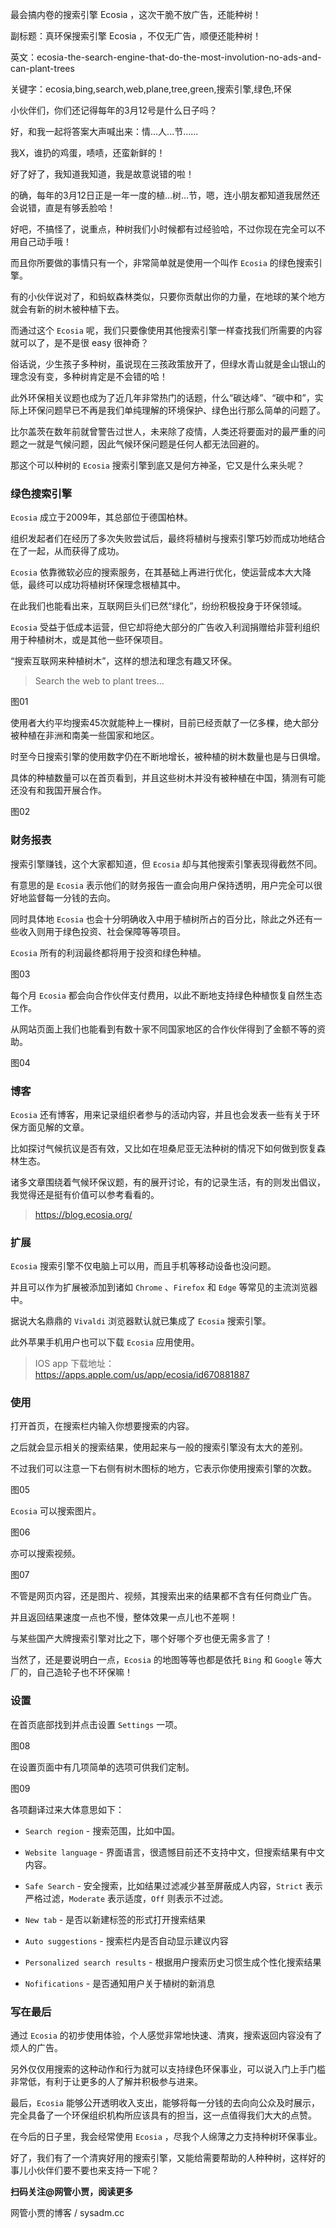 最会搞内卷的搜索引擎 Ecosia ，这次干脆不放广告，还能种树！

副标题：真环保搜索引擎 Ecosia ，不仅无广告，顺便还能种树！

英文：ecosia-the-search-engine-that-do-the-most-involution-no-ads-and-can-plant-trees

关键字：ecosia,bing,search,web,plane,tree,green,搜索引擎,绿色,环保



小伙伴们，你们还记得每年的3月12号是什么日子吗？

好，和我一起将答案大声喊出来：情...人...节......

我X，谁扔的鸡蛋，啧啧，还蛮新鲜的！

好了好了，我知道我知道，我是故意说错的啦！

的确，每年的3月12日正是一年一度的植...树...节，嗯，连小朋友都知道我居然还会说错，直是有够丢脸哈！



好吧，不搞怪了，说重点，种树我们小时候都有过经验哈，不过你现在完全可以不用自己动手哦！

而且你所要做的事情只有一个，非常简单就是使用一个叫作 `Ecosia` 的绿色搜索引擎。

有的小伙伴说对了，和蚂蚁森林类似，只要你贡献出你的力量，在地球的某个地方就会有新的树木被种植下去。

而通过这个 `Ecosia` 呢，我们只要像使用其他搜索引擎一样查找我们所需要的内容就可以了，是不是很 easy 很神奇？



俗话说，少生孩子多种树，虽说现在三孩政策放开了，但绿水青山就是金山银山的理念没有变，多种树肯定是不会错的哈！

此外环保相关议题也成为了近几年非常热门的话题，什么“碳达峰”、“碳中和”，实际上环保问题早已不再是我们单纯理解的环境保护、绿色出行那么简单的问题了。

比尔盖茨在数年前就曾警告过世人，未来除了疫情，人类还将要面对的最严重的问题之一就是气候问题，因此气候环保问题是任何人都无法回避的。

那这个可以种树的 `Ecosia` 搜索引擎到底又是何方神圣，它又是什么来头呢？



### 绿色搜索引擎

`Ecosia` 成立于2009年，其总部位于德国柏林。

组织发起者们在经历了多次失败尝试后，最终将植树与搜索引擎巧妙而成功地结合在了一起，从而获得了成功。

`Ecosia` 依靠微软必应的搜索服务，在其基础上再进行优化，使运营成本大大降低，最终可以成功将植树环保理念根植其中。

在此我们也能看出来，互联网巨头们已然“绿化”，纷纷积极投身于环保领域。

`Ecosia` 受益于低成本运营，但它却将绝大部分的广告收入利润捐赠给非营利组织用于种植树木，或是其他一些环保项目。

“搜索互联网来种植树木”，这样的想法和理念有趣又环保。

> Search the web to plant trees...

图01



使用者大约平均搜索45次就能种上一棵树，目前已经贡献了一亿多棵，绝大部分被种植在非洲和南美一些国家和地区。

时至今日搜索引擎的使用数字仍在不断地增长，被种植的树木数量也是与日俱增。

具体的种植数量可以在首页看到，并且这些树木并没有被种植在中国，猜测有可能还没有和我国开展合作。

图02



### 财务报表

搜索引擎赚钱，这个大家都知道，但 `Ecosia` 却与其他搜索引擎表现得截然不同。

有意思的是 `Ecosia` 表示他们的财务报告一直会向用户保持透明，用户完全可以很好地监督每一分钱的去向。

同时具体地 `Ecosia` 也会十分明确收入中用于植树所占的百分比，除此之外还有一些收入则用于绿色投资、社会保障等等项目。

`Ecosia` 所有的利润最终都将用于投资和绿色种植。

图03



每个月 `Ecosia` 都会向合作伙伴支付费用，以此不断地支持绿色种植恢复自然生态工作。

从网站页面上我们也能看到有数十家不同国家地区的合作伙伴得到了金额不等的资助。

图04



### 博客

`Ecosia` 还有博客，用来记录组织者参与的活动内容，并且也会发表一些有关于环保方面见解的文章。

比如探讨气候抗议是否有效，又比如在坦桑尼亚无法种树的情况下如何做到恢复森林生态。

诸多文章围绕着气候环保议题，有的展开讨论，有的记录生活，有的则发出倡议，我觉得还是挺有价值可以参考看看的。

> https://blog.ecosia.org/



### 扩展

`Ecosia` 搜索引擎不仅电脑上可以用，而且手机等移动设备也没问题。

并且可以作为扩展被添加到诸如 `Chrome` 、`Firefox` 和 `Edge` 等常见的主流浏览器中。

据说大名鼎鼎的 `Vivaldi` 浏览器默认就已集成了 `Ecosia` 搜索引擎。

此外苹果手机用户也可以下载 `Ecosia` 应用使用。

>  IOS app 下载地址：https://apps.apple.com/us/app/ecosia/id670881887



### 使用

打开首页，在搜索栏内输入你想要搜索的内容。

之后就会显示相关的搜索结果，使用起来与一般的搜索引擎没有太大的差别。

不过我们可以注意一下右侧有树木图标的地方，它表示你使用搜索引擎的次数。

图05



`Ecosia` 可以搜索图片。

图06



亦可以搜索视频。

图07



不管是网页内容，还是图片、视频，其搜索出来的结果都不含有任何商业广告。

并且返回结果速度一点也不慢，整体效果一点儿也不差啊！

与某些国产大牌搜索引擎对比之下，哪个好哪个歹也便无需多言了！

当然了，还是要说明白一点，`Ecosia` 的地图等等也都是依托 `Bing` 和 `Google` 等大厂的，自己造轮子也不环保嘛！



### 设置

在首页底部找到并点击设置 `Settings` 一项。

图08



在设置页面中有几项简单的选项可供我们定制。

图09



各项翻译过来大体意思如下：

* `Search region` - 搜索范围，比如中国。
* `Website language` - 界面语言，很遗憾目前还不支持中文，但搜索结果有中文内容。
* `Safe Search` - 安全搜索，比如结果过滤减少甚至屏蔽成人内容，`Strict` 表示严格过滤，`Moderate` 表示适度，`Off` 则表示不过滤。



* `New tab` - 是否以新建标签的形式打开搜索结果
* `Auto suggestions` - 搜索栏内是否自动显示建议内容
* `Personalized search results` - 根据用户搜索历史习惯生成个性化搜索结果
* `Nofifications` - 是否通知用户关于植树的新消息



### 写在最后

通过 `Ecosia` 的初步使用体验，个人感觉非常地快速、清爽，搜索返回内容没有了烦人的广告。

另外仅仅用搜索的这种动作和行为就可以支持绿色环保事业，可以说入门上手门槛非常低，有利于让更多的人了解并积极参与进来。

最后，`Ecosia` 能够公开透明收入支出，能够将每一分钱的去向向公众及时展示，完全具备了一个环保组织机构所应该具有的担当，这一点值得我们大大的点赞。

在今后的日子里，我会经常使用 `Ecosia` ，尽我个人绵薄之力支持种树环保事业。

好了，我们有了一个清爽好用的搜索引擎，又能给需要帮助的人种种树，这样好的事儿小伙伴们要不要也来支持一下呢？



**扫码关注@网管小贾，阅读更多**

网管小贾的博客 / sysadm.cc
